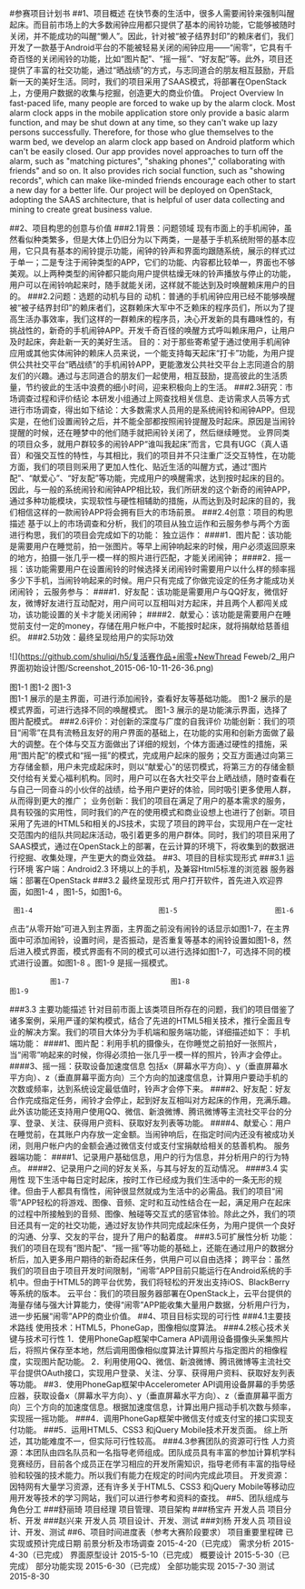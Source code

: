 #参赛项目计划书
##1、项目概述
在快节奏的生活中，很多人需要闹铃来强制叫醒起床。而目前市场上的大多数闹钟应用都只提供了基本的闹铃功能，它能够被随时关闭，并不能成功的叫醒“懒人”。因此，针对被“被子结界封印”的赖床者们，我们开发了一款基于Android平台的不能被轻易关闭的闹钟应用——“闹零”，它具有千奇百怪的关闭闹铃的功能，比如“图片配”、“摇一摇”、“好友配”等。此外，项目还提供了丰富的社交功能，通过“晒战绩”的方式，与志同道合的朋友相互鼓励，开启新一天的美好生活。同时，我们的项目采用了SAAS模式，将部署在OpenStack上，方便用户数据的收集与挖掘，创造更大的商业价值。
Project Overview
In fast-paced life, many people are forced to wake up by the alarm clock. Most alarm clock apps in the mobile application store only provide a basic alarm function, and may be shut down at any time, so they can't wake up lazy persons successfully. Therefore, for those who glue themselves to the warm bed, we develop an alarm clock app based on Android platform which can't be easily closed. Our app provides novel approaches to turn off the alarm, such as "matching pictures", "shaking phones"," collaborating with friends" and so on. It also provides rich social function, such as "showing records", which can make like-minded friends encourage each other to start a new day for a better life. Our project will be deployed on OpenStack, adopting the SAAS architecture, that is helpful of user data collecting and mining to create great business value.

##2、项目构思的创意与价值
###2.1背景：问题领域
现有市面上的手机闹钟，虽然看似种类繁多，但是大体上仍旧分为以下两类，一是基于手机系统附带的基本应用，它只具有基本的闹铃提示功能，闹钟的铃声和界面均跟随系统，展示的样式过于单一；二是专注于闹钟类型的APP，它们的功能、内容都比较单一，界面也不够美观。以上两种类型的闹钟都只能向用户提供枯燥无味的铃声播放与停止的功能，用户可以在闹铃响起来时，随手就能关闭，这样就不能达到及时唤醒赖床用户的目的。
###2.2问题：选题的动机与目的
动机：普通的手机闹钟应用已经不能够唤醒被“被子结界封印”的赖床者们，这群赖床大军中不乏赖床的程序员们，所以为了提高生活办事效率，我们这样的一群赖床的程序员，决心开发新的具有趣味性的，有挑战性的，新奇的手机闹钟APP。开发千奇百怪的唤醒方式呼叫赖床用户，让用户及时起床，奔赴新一天的美好生活。
目的：对于那些寄希望于通过使用手机闹钟应用或其他实体闹钟的赖床人员来说，一个能支持每天起床“打卡”功能，为用户提供公共社交平台“晒战绩”的手机闹铃APP，更能激发公共社交平台上志同道合的朋友们的兴趣。通过与志同道合的朋友们一起使用，相互鼓励，提高彼此的生活质量，节约彼此的生活中浪费的细小时间，迎来积极向上的生活。
###2.3研究：市场调查过程和评价结论
本研发小组通过上网查找相关信息、走访需求人员等方式进行市场调查，得出如下结论：大多数需求人员用的是系统闹铃和闹钟APP。但现实是，在他们设置闹铃之后，并不能全部都按照闹铃提醒及时起床。原因是当闹铃提醒的时候，还在睡梦中的他们随手就把闹铃关闭了，然后继续睡觉。
业界同类的项目众多，就用户群较多的闹铃APP“谁叫我起床”而言，它具有UGC（真人语音）和强交互性的特性，与其相比，我们的项目并不只注重广泛交互特性，在功能方面，我们的项目则采用了更加人性化、贴近生活的叫醒方式，通过“图片配”、“献爱心”、“好友配”等功能，完成用户的唤醒需求，达到按时起床的目的。
因此，与一般的系统闹铃和闹钟APP相比较，我们所研发的这个新奇的闹钟APP，通过多种功能模块，实现软性与硬性相辅助的措施，从而达到及时起床的目的，我们相信这样的一款闹铃APP将会拥有巨大的市场前景。
###2.4创意：项目的构思描述
基于以上的市场调查和分析，我们的项目从独立运作和云服务参与两个方面进行构思，我们的项目会完成如下的功能： 
独立运作：
####1．图片配：该功能是需要用户在睡觉前，拍一张图片。等早上闹钟响起来的时候，用户必须返回原来的地方，拍摄一张几乎一模一样的照片进行匹配，才能关闭闹钟；
####2．摇一摇：该功能需要用户在设置闹铃的时候选择关闭闹铃时需要用户以什么样的频率摇多少下手机，当闹铃响起来的时候。用户只有完成了你做完设定的任务才能成功关闭闹铃；
云服务参与：
####1．好友配：该功能是需要用户与QQ好友，微信好友，微博好友进行互动配对，用户间可以互相叫对方起床，并且两个人都闯关成功，该功能设置的关卡才能关闭闹钟；
####2．献爱心：该功能是需要用户在睡觉前支付一定的money，存储在用户帐户中，不能按时起床，就将捐献给慈善组织。
###2.5功效：最终呈现给用户的实际功效 
   
   ![](https://github.com/shuliqi/h5/复活赛作品+闹零+NewThread Feweb/2_用户界面初始设计图/Screenshot_2015-06-10-11-26-36.png)                  
  
   图1-1                             图1-2                            图1-3   
图1-1 展示的是主界面，可进行添加闹铃，查看好友等基础功能。
图1-2 展示的是模式界面，可进行选择不同的唤醒模式。
图1-3 展示的是功能演示界面，选择了图片配模式。
###2.6评价：对创新的深度与广度的自我评价
 功能创新：我们的项目“闹零”在具有流畅且友好的用户界面的基础上，在功能的实用和创新方面做了最大的调整。在个体与交互方面做出了详细的规划，个体方面通过硬性的措施，采用“图片配”的模式和“摇一摇”的模式，完成用户起床的服务；交互方面通过向第三方存储金额，用户未完成起床时，则以“献爱心”的惩罚模式，将第三方的存储金额交付给有关爱心福利机构。同时，用户可以在各大社交平台上晒战绩，随时查看在与自己一同奋斗的小伙伴的战绩，给予用户更好的体验，同时吸引更多使用人群，从而得到更大的推广；
 业务创新：我们的项目在满足了用户的基本需求的服务，具有较强的实用性，同时我们的产在的使用模式和商业设想上也进行了创新。项目采用了先进的HTML5和相关的JS技术，实现了项目的跨平台，实现用户在一定社交范围内的组队共同起床活动，吸引着更多的用户群体。同时，我们的项目采用了SAAS模式，通过在OpenStack上的部署，在云计算的环境下，将收集到的数据进行挖掘、收集处理，产生更大的商业效益。
##3、项目的目标实现形式
###3.1 运行环境
客户端：Android2.3 环境以上的手机，及兼容Html5标准的浏览器
服务器端：部署在OpenStack
###3.2 最终呈现形式
用户打开软件，首先进入欢迎界面，如图1-4 ，图1-5，如图1-6。
       
     图1-4                               图1-5                        图1-6  
点击“从零开始”可进入到主界面，主界面之前没有闹铃的话显示如图1-7，在主界面中可添加闹铃，设置时间，是否振动，是否重复等基本的闹铃设置如图1-8，然后进入模式界面，模式界面有不同的模式可以进行选择如图1-7，可选择不同的模式进行设置。如图1-8 。图1-9 是摇一摇模式。
                            
              图1-7                         图1-8                            图1-9
###3.3 主要功能描述
针对目前市面上该类项目所存在的问题，我们的项目借鉴了诸多案例，采用严谨的架构模式，结合了先进的HTML5相关技术，推行全面且专业的解决方案。我们的项目大体分为手机端和服务端功能，详细描述如下：
手机端功能：
####1、图片配：利用手机的摄像头，在你睡觉之前拍好一张照片，当“闹零”响起来的时候，你得必须拍一张几乎一模一样的照片，铃声才会停止。
####3、摇一摇：获取设备加速度信息 包括x（屏幕水平方向）、y（垂直屏幕水平方向）、z（垂直屏幕平面方向）三个方向的加速度信息，计算用户要动手机的次数或频率，达到系统设定最低值时，铃声才会停下来。
####2、好友配：好友合作完成指定任务，闹铃才会停止，起到好友互相叫对方起床的作用，充满乐趣。此外该功能还支持用户使用QQ、微信、新浪微博、腾讯微博等主流社交平台的分享、登录、关注、获得用户资料、获取好友列表等功能。
####4、献爱心：用户在睡觉前，在其账户内存放一定金额。当闹钟响后，在指定时间内还没有被成功关闭，则用户帐户内的金额会通过微信支付或支付宝捐献给相关的慈善机构。
服务器端功能：
####1、记录用户基础信息，用户的行为信息，并分析用户的行为特点。
####2、记录用户之间的好友关系，与其与好友的互动情况。
####3.4 实用性
现下生活中每日定时起床，按时工作已经成为我们生活中的一条无形的规律。但由于人都具有惰性，闹钟很显然就成为生活中的必需品。我们的项目“闹零”APP轻松的将游戏、图像、音频、定时和互动性结合在一起，满足用户在起床的过程中所接触到的音频、图像、触碰等交互式的感官体验。除此之外，我们的项目还具有一定的社交功能，通过好友协作共同完成起床任务，为用户提供一个良好的沟通、分享、交友的平台，提升了用户的黏着度。
###3.5可扩展性分析
功能：我们的项目在现有“图片配”、“摇一摇”等功能的基础上，还能在通过用户的数据分析后，加入更多用户期待的新奇起床任务，供用户可以自由选择；
跨平台：虽然我们的项目由于项目开发时间限制，“闹零”APP目前只能运行在Android系统的手机中。但由于HTML5的跨平台优势，我们将轻松的开发出支持iOS、BlackBerry等系统的版本。
云平台：我们的项目服务器部署在OpenStack上，云平台提供的海量存储与强大计算能力，使得“闹零”APP能收集大量用户数据，分析用户行为，进一步拓展“闹零”APP的商业价值。
##4、项目目标实现的可行性
###4.1主要技术路线
使用技术：HTML5，PhoneGap，图像相似度算法。
###4.2核心技术关键与技术可行性
1．使用PhoneGap框架中Camera API调用设备摄像头采集照片后，将照片保存至本地，然后调用图像相似度算法计算照片与指定图片的相像程度，实现图片配功能。
2．利用使用QQ、微信、新浪微博、腾讯微博等主流社交平台提供OAuth接口，实现用户登录、关注、分享、获得用户资料、获取好友列表等功能。
##3．使用PhoneGap框架中Accelerometer API调用设备屏幕的手势感应器，获取设备x（屏幕水平方向）、y（垂直屏幕水平方向）、z（垂直屏幕平面方向）三个方向的加速度信息。根据加速度信息，计算出用户摇动手机次数与频率，实现摇一摇功能。
###4．调用PhoneGap框架中微信支付或支付宝的接口实现支付功能。
###5．运用HTML5、CSS3 和jQuery Mobile技术开发页面。
综上所述，其功能难度不一，但实际可行性较高。
###4.3参赛团队的资源可行性
人力资源：本团队由四名队员和一名指导老师组成。团队成员具有丰富的参加计算机学科竞赛经历，目前各个成员正在学习相应的开发所需知识，指导老师有丰富的指导经验和较强的技术能力。所以我们有能力在规定的时间内完成此项目。
开发资源：因特网有大量学习资源，还有许多关于HTML5、CSS3 和jQuery Mobile等移动应用开发等技术的学习网站，我们可以进行参考和资料的查找。
##5、团队组成与角色分工
###舒丽琦	项目经理	项目管理、项目架构
###杨宝卉	开发人员	项目分析、开发
###赵兴来	开发人员	项目设计、开发、测试
###刘杨	开发人员	项目设计、开发、测试
##6、项目时间进度表（参考大赛阶段要求）
项目重要里程碑	已实现或预计完成日期
前景分析及市场调查	2015-4-20（已完成）
需求分析	2015-4-30（已完成）
界面原型设计	2015-5-10（已完成）
概要设计	2015-5-30（已完成）
部分功能实现	2015-6-30（已完成）
全部功能实现	2015-7-30
测试	2015-8-30


